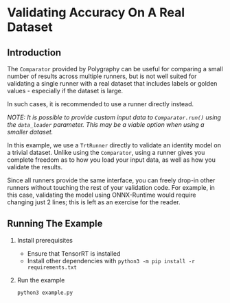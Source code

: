 # Validating Accuracy On A Real Dataset


## Introduction

The `Comparator` provided by Polygraphy can be useful for comparing a small number of
results across multiple runners, but is not well suited for validating a single runner
with a real dataset that includes labels or golden values - especially if the dataset is large.

In such cases, it is recommended to use a runner directly instead.

*NOTE: It is possible to provide custom input data to `Comparator.run()` using the `data_loader`*
    *parameter. This may be a viable option when using a smaller dataset.*

In this example, we use a `TrtRunner` directly to validate an identity model on
a trivial dataset. Unlike using the `Comparator`, using a runner gives you complete
freedom as to how you load your input data, as well as how you validate the results.

Since all runners provide the same interface, you can freely drop-in other runners
without touching the rest of your validation code. For example, in this case, validating
the model using ONNX-Runtime would require changing just 2 lines; this is left as an
exercise for the reader.


## Running The Example

1. Install prerequisites
    * Ensure that TensorRT is installed
    * Install other dependencies with `python3 -m pip install -r requirements.txt`

2. Run the example
    ```bash
    python3 example.py
    ```